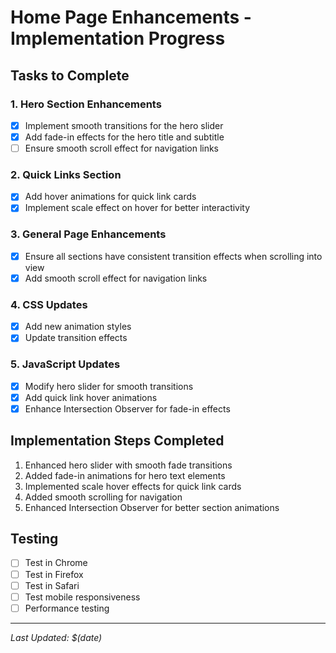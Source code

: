 # Home Page Enhancements - Implementation Progress

## Tasks to Complete

### 1. Hero Section Enhancements
- [x] Implement smooth transitions for the hero slider
- [x] Add fade-in effects for the hero title and subtitle
- [ ] Ensure smooth scroll effect for navigation links

### 2. Quick Links Section
- [x] Add hover animations for quick link cards
- [x] Implement scale effect on hover for better interactivity

### 3. General Page Enhancements
- [x] Ensure all sections have consistent transition effects when scrolling into view
- [x] Add smooth scroll effect for navigation links

### 4. CSS Updates
- [x] Add new animation styles
- [x] Update transition effects

### 5. JavaScript Updates
- [x] Modify hero slider for smooth transitions
- [x] Add quick link hover animations
- [x] Enhance Intersection Observer for fade-in effects

## Implementation Steps Completed
1. Enhanced hero slider with smooth fade transitions
2. Added fade-in animations for hero text elements
3. Implemented scale hover effects for quick link cards
4. Added smooth scrolling for navigation
5. Enhanced Intersection Observer for better section animations

## Testing
- [ ] Test in Chrome
- [ ] Test in Firefox
- [ ] Test in Safari
- [ ] Test mobile responsiveness
- [ ] Performance testing

---
*Last Updated: $(date)*
